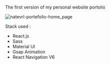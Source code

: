 The first version of my personal website portolio

![natevrl-portefolio-home_page](https://user-images.githubusercontent.com/80359249/196536084-1d625b84-dc18-41a3-a510-ce65010c267a.png)


Stack used :
- React.js
- Sass
- Material UI
- Gsap Animation
- React Navigation V6
